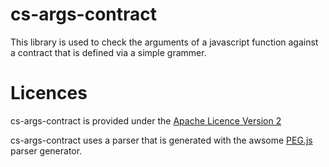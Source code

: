 cs-args-contract
================

This library is used to check the arguments of a javascript function against a contract that is defined via a simple grammer.

# Licences #
cs-args-contract is provided under the [Apache Licence Version 2](https://github.com/comsysto/jenkins-bell/blob/master/LICENSE.txt)

cs-args-contract uses a parser that is generated with the awsome [PEG.js](http://pegjs.majda.cz/) parser generator.